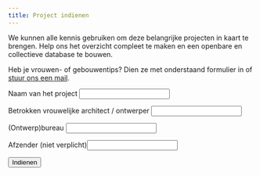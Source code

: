 ```yaml
---
title: Project indienen
---
```

We kunnen alle kennis gebruiken om deze belangrijke projecten in kaart te brengen. Help ons het overzicht compleet te maken en een openbare en collectieve database te bouwen.

Heb je vrouwen- of gebouwentips? Dien ze met onderstaand formulier in of [stuur ons een mail](mailto:info@gebouwendoorvrouwen.com).

<form name="projectsuggestie" netlify>
<p>
<label>Naam van het project <input type="text" name="project" /></label>
</p>
<p>
<label>Betrokken vrouwelijke architect / ontwerper <input type="text" name="architect" /></label>
</p>
<p>
<label> (Ontwerp)bureau <input type="text" name="ontwerpbrueau" />
</label>
</p>
<p>
<label> Afzender (niet verplicht)<input type="text" name="afzender" />
</label>
</p>
<p>
<button type="submit">Indienen</button>
</p>
</form>
